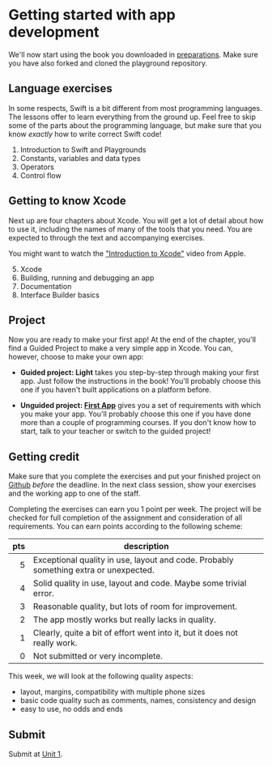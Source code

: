 # Getting started with app development

We'll now start using the book you downloaded in [preparations](/ios/introduction). 
Make sure you have also forked and cloned the playground repository.
<!--Please also download the [files](https://developer.apple.com/sample-code/swift/downloads/AppDevelopmentSwift4-Student.zip) required to complete the exercises.
-->
## Language exercises

In some respects, Swift is a bit different from most programming languages. The lessons offer to learn everything from the ground up. Feel free to skip some of the parts about the programming language, but make sure that you know *exactly* how to write correct Swift code!

1. Introduction to Swift and Playgrounds
2. Constants, variables and data types
3. Operators
4. Control flow

## Getting to know Xcode

Next up are four chapters about Xcode. You will get a lot of detail about how to use it, including the names of many of the tools that you need. You are expected to through the text and accompanying exercises.

You might want to watch the ["Introduction to Xcode"](https://developer.apple.com/videos/play/wwdc2016/413/) video from Apple.

5. Xcode
6. Building, running and debugging an app
7. Documentation
8. Interface Builder basics


## Project

Now you are ready to make your first app! At the end of the chapter, you'll find a Guided Project to make a very simple app in Xcode. You can, however, choose to make your own app:

- **Guided project: Light** takes you step-by-step through making your first app. Just follow the instructions in the book! You'll probably choose this one if you haven't built applications on a platform before.

- **Unguided project: [First App](/projects/first-app)** gives you a set of requirements with which you make your app. You'll probably choose this one if you have done more than a couple of programming courses. If you don't know how to start, talk to your teacher or switch to the guided project!


## Getting credit

Make sure that you complete the exercises and put your finished project on [Github](/ios-reference/github) *before* the deadline. In the next class session, show your exercises and the working app to one of the staff.

Completing the exercises can earn you 1 point per week. The project will be checked for full completion of the assignment and consideration of all requirements. You can earn points according to the following scheme:

| pts | description                                                                          |  
| --: | ------------------------------------------------------------------------------------ |  
|   5 | Exceptional quality in use, layout and code. Probably something extra or unexpected. |  
|   4 | Solid quality in use, layout and code. Maybe some trivial error.                     |  
|   3 | Reasonable quality, but lots of room for improvement.                                |  
|   2 | The app mostly works but really lacks in quality.                                    |  
|   1 | Clearly, quite a bit of effort went into it, but it does not really work.            |  
|   0 | Not submitted or very incomplete.                                                    |  


This week, we will look at the following quality aspects:

- layout, margins, compatibility with multiple phone sizes
- basic code quality such as comments, names, consistency and design
- easy to use, no odds and ends

## Submit

Submit at [Unit 1](/submit/unit-1).

